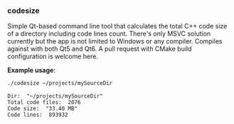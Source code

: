 ### codesize

Simple Qt-based command line tool that calculates the total C++ code size of a directory including code lines count. There's only MSVC solution currently but the app is not limited to Windows or any compiler. Compiles against with both Qt5 and Qt6. A pull request with CMake build configuration is welcome here.

**Example usage**:

```bash
./codesize ~/projects/mySourceDir
```

```
Dir:  "~/projects/mySourceDir"
Total code files:  2076
Code size:  "33.40 MB"
Code lines:  893932
```
